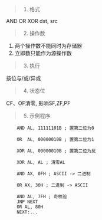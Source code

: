 > 1. 格式

AND OR XOR dst, src

> 2. 操作数

1. 两个操作数不能同时为存储器
2. 立即数只能作为源操作数

> 3. 执行

按位与/或/异或

> 4. 状态位

CF、OF清零, 影响SF,ZF,PF

> 5. 示例程序
		
		AND AL, 11111101B ; 置第二位为0
		
		OR  AL, 00000010B ; 置第二位为1
		
		XOR AL, 00000010B ; 置第二位为反
		
		XOR AL, AL ; 清零AL
		
		AND AX, 0FH ; ASCII -> 二进制
		
		OR AX, 30H ; 二进制 -> ASCII
		
		AND AL, 7FH ; 奇校验
		JNP NEXT
		OR AL, 80H
		NEXT:...
